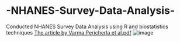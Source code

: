 # -NHANES-Survey-Data-Analysis-
Conducted NHANES Survey Data Analysis using R and biostatistics techniques
[The article by Varma Pericherla et al.pdf](https://github.com/VARMA-ANANTH/-NHANES-Survey-Data-Analysis-/files/14646249/The.article.by.Varma.Pericherla.et.al.pdf)
![image](https://github.com/VARMA-ANANTH/-NHANES-Survey-Data-Analysis-/assets/131928382/f61d3b20-6a41-4889-8bbb-2578ef10d885)
